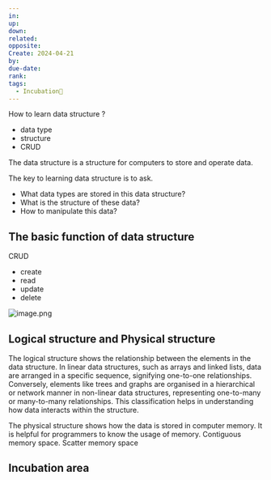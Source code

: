 ```yaml
---
in: 
up: 
down: 
related: 
opposite: 
Create: 2024-04-21
by: 
due-date: 
rank: 
tags:
  - Incubation🌱
---
```

How to learn data structure
?
- data type
- structure
- CRUD

The data structure is a structure for computers to store and operate data.

The key to learning data structure is to ask.
- What data types are stored in this data structure?
- What is the structure of these data?
- How to manipulate this data?

## The basic function of data structure 
CRUD
- create
- read
- update
- delete

![image.png](https://obsidianpicture-1320276993.cos.ap-hongkong.myqcloud.com/Obsidian/Picture/202404221014655.png)
## Logical structure and Physical structure

The logical structure shows the relationship between the elements in the data structure. In linear data structures, such as arrays and linked lists, data are arranged in a specific sequence, signifying one-to-one relationships. Conversely, elements like trees and graphs are organised in a hierarchical or network manner in non-linear data structures, representing one-to-many or many-to-many relationships. This classification helps in understanding how data interacts within the structure. 

The physical structure shows how the data is stored in computer memory. It is helpful for programmers to know the usage of memory. Contiguous memory space. Scatter memory space 


## Incubation area

